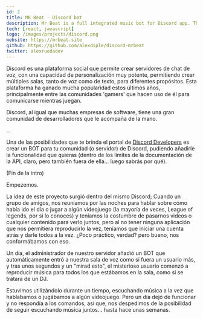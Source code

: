 ```yaml
---
id: 2
title: MR Beat - Discord bot
description: Mr Beat is a full integrated music bot for Discord app. The first integrated reproductor that allows see the music status in realtime.
tech: [react, javascript]
logo: /images/projects/discord.png
website: https://mrbeat.site
github: https://github.com/alexdiple/discord-mrbeat
twitter: alexruedadev
---
```


Discord es una plataforma social que permite crear servidores de chat de voz, con una capacidad de personalización muy potente, permitiendo crear múltiples salas, tanto de voz como de texto, para diferentes propósitos. Esta plataforma ha ganado mucha popularidad estos últimos años, principalmente entre las comunidades 'gamers' que hacen uso de él para comunicarse mientras juegan.

Discord, al igual que muchas empresas de software, tiene una gran comunidad de desarrolladores que le acompaña de la mano.

...

Una de las posibilidades que te brinda el portal de [Discord Developers](https://discord.com/developers) es crear un BOT para tu comunidad (o servidor) de Discord, pudiendo añadirle la funcionalidad que quieras (dentro de los límites de la documentación de la API, claro, pero también fuera de ella... luego sabrás por qué).

(Fin de la intro)

Empezemos.

La idea de este proyecto surgió dentro del mismo Discord; Cuando un grupo de amigos, nos reuníamos por las noches para hablar sobre cómo había ido el día o jugar a algún videojuego (la mayoría de veces, League of legends, por si lo conoces) y teníamos la costumbre de pasarnos videos o cualquier contenido para verlo juntos, pero al no tener ninguna aplicación que nos permitiera reproducirlo la vez, teníamos que iniciar una cuenta atrás y darle todos a la vez. ¿Poco práctico, verdad? pero bueno, nos conformábamos con eso.

Un día, el administrador de nuestro servidor añadió un BOT que automáticamente entró a nuestra sala de voz como si fuera un usuario más, y tras unos segundos y un "mirad esto", el misterioso usuario comenzó a reproducir música para todos los que estábamos en la sala, como si se tratara de un DJ.

Estuvimos utilizándolo durante un tiempo, escuchando música a la vez que hablabamos o jugábamos a algún videojuego. Pero un día dejó de funcionar y no respondía a los comandos, así que, nos despedimos de la posibilidad de seguir escuchando música juntos... hasta hace unas semanas.






